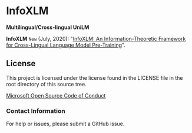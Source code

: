 # InfoXLM
**Multilingual/Cross-lingual UniLM**

**InfoXLM** ```New``` (July, 2020): "[InfoXLM: An Information-Theoretic Framework for Cross-Lingual Language Model Pre-Training](https://arxiv.org/pdf/2007.07834.pdf)".

## License
This project is licensed under the license found in the LICENSE file in the root directory of this source tree.

[Microsoft Open Source Code of Conduct](https://opensource.microsoft.com/codeofconduct)

### Contact Information

For help or issues, please submit a GitHub issue.
